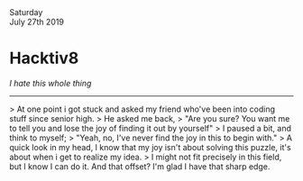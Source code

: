 <html>
<head>
    <link href="style.css" type="text/css" rel="stylesheet">
    <title>Entry 1</title>
</head>

<body>
    <div class="postContainer">
        <div class="Title-Container">
            <div class="Date">
                Saturday<br>July 27th 2019
            </div>
            <div class="Title">
                <h1>Hacktiv8</h1>
                <i>I hate this whole thing</i>
            </div>
            <div class="Image">
            </div>
        </div>
            <hr>
        <div class="content">
            >   At one point i got stuck and asked my friend who've been into coding stuff since senior high.
            >   He asked me back,
            >   "Are you sure? You want me to tell you and lose the joy of finding it out by yourself"
            >   I paused a bit, and think to myself;
            >   "Yeah, no, I've never find the joy in this to begin with."
            >   A quick look in my head, I know that my joy isn't about solving this puzzle, it's about when i get to realize my idea.
            >   I might not fit precisely in this field, but I know I can do it. And that offset? I'm glad I have that sharp edge.
        </div>
    </div>
</body>
</html>
